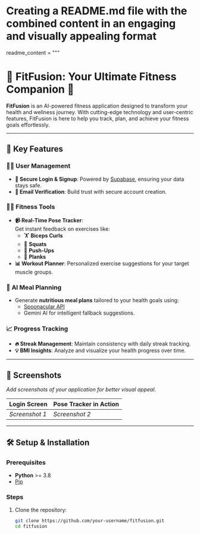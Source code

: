 # Creating a README.md file with the combined content in an engaging and visually appealing format

readme_content = """
# 🌟 **FitFusion: Your Ultimate Fitness Companion** 🌟  

**FitFusion** is an AI-powered fitness application designed to transform your health and wellness journey. With cutting-edge technology and user-centric features, FitFusion is here to help you track, plan, and achieve your fitness goals effortlessly.  

---

## 🚀 **Key Features**

### 🧑‍💻 **User Management**
- **🔑 Secure Login & Signup**: Powered by [Supabase](https://supabase.com), ensuring your data stays safe.
- **📧 Email Verification**: Build trust with secure account creation.

### 🏋️‍♂️ **Fitness Tools**
- **📹 Real-Time Pose Tracker**:  
  Get instant feedback on exercises like:
  - 🏋️ **Biceps Curls**  
  - 🧎 **Squats**  
  - 🤸 **Push-Ups**  
  - 🪷 **Planks**  
- **📊 Workout Planner**: Personalized exercise suggestions for your target muscle groups.

### 🥗 **AI Meal Planning**
- Generate **nutritious meal plans** tailored to your health goals using:
  - [Spoonacular API](https://spoonacular.com/food-api)  
  - Gemini AI for intelligent fallback suggestions.

### 📈 **Progress Tracking**
- **🔥 Streak Management**: Maintain consistency with daily streak tracking.  
- **💡 BMI Insights**: Analyze and visualize your health progress over time.

---

## 🎨 **Screenshots**  
_Add screenshots of your application for better visual appeal._  

| **Login Screen** | **Pose Tracker in Action** |  
|-------------------|----------------------------|  
| _Screenshot 1_    | _Screenshot 2_            |  

---

## 🛠 **Setup & Installation**

### Prerequisites  
- **Python** >= 3.8  
- [Pip](https://pip.pypa.io/en/stable/installation/)  

### Steps  
1. Clone the repository:  
   ```bash
   git clone https://github.com/your-username/fitfusion.git
   cd fitfusion
